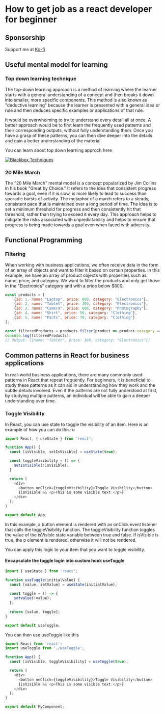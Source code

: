 # How to get job as a react developer for beginner

## Sponsorship

Support me at [Ko-fi](https://ko-fi.com/secretbasex)

## Useful mental model for learning

### Top down learning technique

The top-down learning approach is a method of learning where the learner starts with a general understanding of a concept and then breaks it down into smaller, more specific components. This method is also known as "deductive learning" because the learner is presented with a general idea or rule and then deduces specific examples or applications of that rule.

It would be overwhelming to try to understand every detail all at once. A better approach would be to first learn the frequently used patterns and their corresponding outputs, without fully understanding them. Once you have a grasp of these patterns, you can then dive deeper into the details and gain a better understanding of the material.

You can learn about top down learning approch here

[![Blackbox Techniques](https://img.youtube.com/vi/RDzsrmMl48I/0.jpg)](https://www.youtube.com/watch?v=RDzsrmMl48I)

### 20 Mile March

The "20 Mile March" mental model is a concept popularized by Jim Collins in his book "Great by Choice." It refers to the idea that consistent progress towards a goal, even if it is slow, is more likely to lead to success than sporadic bursts of activity. The metaphor of a march refers to a steady, consistent pace that is maintained over a long period of time. The idea is to set a minimum threshold for progress and then consistently hit that threshold, rather than trying to exceed it every day. This approach helps to mitigate the risks associated with unpredictability and helps to ensure that progress is being made towards a goal even when faced with adversity.

## Functional Programming 

### Filtering

When working with business applications, we often receive data in the form of an array of objects and want to filter it based on certain properties. In this example, we have an array of product objects with properties such as name, price, and category. We want to filter the products and only get those in the "Electronics" category and with a price below $800.

```javascript
const products = [
    {id: 1, name: "Laptop", price: 800, category: "Electronics"},
    {id: 2, name: "Tablet", price: 300, category: "Electronics"},
    {id: 3, name: "Camera", price: 600, category: "Photography"},
    {id: 4, name: "Shirt", price: 50, category: "Clothing"},
    {id: 5, name: "Pants", price: 70, category: "Clothing"}
];

const filteredProducts = products.filter(product => product.category === "Electronics" && product.price < 800);
console.log(filteredProducts); 
// Output: [{name: "Tablet", price: 300, category: "Electronics"}]
```

## Common patterns in React for business applications
In real-world business applications, there are many commonly used patterns in React that repeat frequently. For beginners, it is beneficial to study these patterns as it can aid in understanding how they work and the subtle details involved. Even if the patterns are not fully understood at first, by studying multiple patterns, an individual will be able to gain a deeper understanding over time.

### Toggle Visibility

In React, you can use state to toggle the visibility of an item. Here is an example of how you can do this:
u
```javascript
import React, { useState } from 'react';

function App() {
  const [isVisible, setIsVisible] = useState(true);

  const toggleVisibility = () => {
    setIsVisible(!isVisible);
  }

  return (
    <div>
      <button onClick={toggleVisibility}>Toggle Visibility</button>
      {isVisible && <p>This is some visible text.</p>}
    </div>
  );
}

export default App;
```
In this example, a button element is rendered with an onClick event listener that calls the toggleVisibility function. The toggleVisibility function toggles the value of the isVisible state variable between true and false. If isVisible is true, the p element is rendered, otherwise it will not be rendered.

You can apply this logic to your item that you want to toggle visibility.

#### Encapsulate the toggle login into custom hook useToggle

```javascript
import { useState } from 'react';

function useToggle(initialValue) {
  const [value, setValue] = useState(initialValue);
  
  const toggle = () => {
    setValue(!value);
  };
  
  return [value, toggle];
}

export default useToggle;
```

You can then use useToggle like this

```javascript
import React from 'react';
import useToggle from './useToggle';

function App() {
  const [isVisible, toggleVisibility] = useToggle(true);

  return (
    <div>
      <button onClick={toggleVisibility}>Toggle Visibility</button>
      {isVisible && <p>This is some visible text.</p>}
    </div>
  );
}

export default MyComponent;
```
